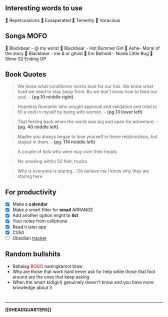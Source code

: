 ## Interesting words to use

💚  Repercussions
💚  Exasperated
💚  Temerity
💚  Voracious

## Songs MOFO

🎵  Blackbear - @ my worst
🎵  Blackbear - Hot Bummer Girl
🎵  Ashe- Moral of the story
🎵  Blackbear - me & ur ghost
🎵  Em Beihold - Numb Little Bug
🎵  Slime S2 Ending OP

## Book Quotes

> We know what conditioner works best for our hair. We know what food we need to stay away from. Bu we don't know how to feed our soul.
\- **(pg.10 middle right)**

> Hopeless Romantic who sought approval and validation and tried to fill a void in myself by being with women.
\- **(pg.13 lower left)**

> That feeling back when the world was big and open for adventure.
\- **(pg. 40 middle left)**

> Maybe you always began to lose yourself in these relationships, but stayed in them.
\- **(pg. 114 middle left)**

>A couple of kids who were way over their heads 

> No smoking within 50 feet, trucks

> Why is everyone is staring... Oh believe me I know why they are staring here

## For productivity

- [x] Make a **calendar**
- [x] Make a smart filter for **email** ARRANGE
- [x] Add another option might to **list**
- [x] Your notes from cellphone
- [x] Read it later app
- [x] CS50
- [ ] Obsidian [tracker](obsidian://open?vault=Main%20Hub&file=0outputMP4.mp4) 

## Random bullshits
- Bahalag <font style="color: red">BOGO</font> naningkamot btaw
- Why are those that work hard never ask for help while those that fool around are the ones that keep asking
- When the smart kid(girl) genuinely doesn't know and you have more knowledge about it

# 
---
**[[0HEADQUARTERS]]**